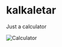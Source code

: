 # kalkaletar
Just a calculator

![Calculator](https://user-images.githubusercontent.com/64197212/224841910-6bb974b0-2760-4407-9f56-1b3f2bea0036.png)
